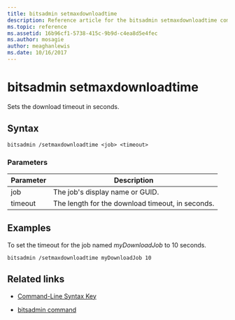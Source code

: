```yaml
---
title: bitsadmin setmaxdownloadtime
description: Reference article for the bitsadmin setmaxdownloadtime command, which sets the download timeout in seconds.
ms.topic: reference
ms.assetid: 16b96cf1-5738-415c-9b9d-c4ea8d5e4fec
ms.author: mosagie
author: meaghanlewis
ms.date: 10/16/2017
---
```


# bitsadmin setmaxdownloadtime

Sets the download timeout in seconds.

## Syntax

```
bitsadmin /setmaxdownloadtime <job> <timeout>
```

### Parameters

| Parameter | Description |
| --------- | ----------- |
| job | The job's display name or GUID. |
| timeout | The length for the download timeout, in seconds. |

## Examples

To set the timeout for the job named *myDownloadJob* to 10 seconds.

```
bitsadmin /setmaxdownloadtime myDownloadJob 10
```

## Related links

- [Command-Line Syntax Key](command-line-syntax-key.md)

- [bitsadmin command](bitsadmin.md)

